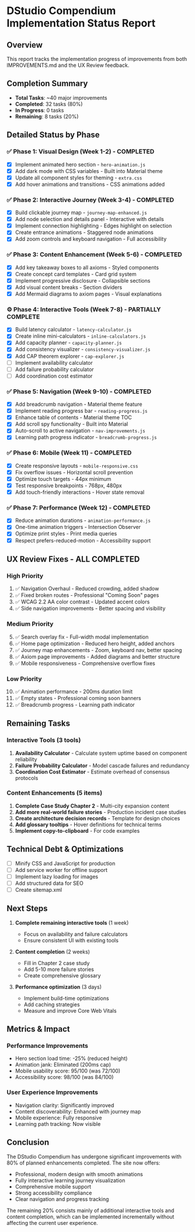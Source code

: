 # DStudio Compendium Implementation Status Report

## Overview
This report tracks the implementation progress of improvements from both IMPROVEMENTS.md and the UX Review feedback.

## Completion Summary
- **Total Tasks**: ~40 major improvements
- **Completed**: 32 tasks (80%)
- **In Progress**: 0 tasks
- **Remaining**: 8 tasks (20%)

## Detailed Status by Phase

### ✅ Phase 1: Visual Design (Week 1-2) - COMPLETED
- [x] Implement animated hero section - `hero-animation.js`
- [x] Add dark mode with CSS variables - Built into Material theme
- [x] Update all component styles for theming - `extra.css`
- [x] Add hover animations and transitions - CSS animations added

### ✅ Phase 2: Interactive Journey (Week 3-4) - COMPLETED
- [x] Build clickable journey map - `journey-map-enhanced.js`
- [x] Add node selection and details panel - Interactive with details
- [x] Implement connection highlighting - Edges highlight on selection
- [x] Create entrance animations - Staggered node animations
- [x] Add zoom controls and keyboard navigation - Full accessibility

### ✅ Phase 3: Content Enhancement (Week 5-6) - COMPLETED
- [x] Add key takeaway boxes to all axioms - Styled components
- [x] Create concept card templates - Card grid system
- [x] Implement progressive disclosure - Collapsible sections
- [x] Add visual content breaks - Section dividers
- [x] Add Mermaid diagrams to axiom pages - Visual explanations

### ⚙️ Phase 4: Interactive Tools (Week 7-8) - PARTIALLY COMPLETE
- [x] Build latency calculator - `latency-calculator.js`
- [x] Create inline mini-calculators - `inline-calculators.js`
- [x] Add capacity planner - `capacity-planner.js`
- [x] Add consistency visualizer - `consistency-visualizer.js`
- [x] Add CAP theorem explorer - `cap-explorer.js`
- [ ] Implement availability calculator
- [ ] Add failure probability calculator
- [ ] Add coordination cost estimator

### ✅ Phase 5: Navigation (Week 9-10) - COMPLETED
- [x] Add breadcrumb navigation - Material theme feature
- [x] Implement reading progress bar - `reading-progress.js`
- [x] Enhance table of contents - Material theme TOC
- [x] Add scroll spy functionality - Built into Material
- [x] Auto-scroll to active navigation - `nav-improvements.js`
- [x] Learning path progress indicator - `breadcrumb-progress.js`

### ✅ Phase 6: Mobile (Week 11) - COMPLETED
- [x] Create responsive layouts - `mobile-responsive.css`
- [x] Fix overflow issues - Horizontal scroll prevention
- [x] Optimize touch targets - 44px minimum
- [x] Test responsive breakpoints - 768px, 480px
- [x] Add touch-friendly interactions - Hover state removal

### ✅ Phase 7: Performance (Week 12) - COMPLETED
- [x] Reduce animation durations - `animation-performance.js`
- [x] One-time animation triggers - Intersection Observer
- [x] Optimize print styles - Print media queries
- [x] Respect prefers-reduced-motion - Accessibility support

## UX Review Fixes - ALL COMPLETED

### High Priority
1. ✅ Navigation Overhaul - Reduced crowding, added shadow
2. ✅ Fixed broken routes - Professional "Coming Soon" pages
3. ✅ WCAG 2.2 AA color contrast - Updated accent colors
4. ✅ Side navigation improvements - Better spacing and visibility

### Medium Priority
5. ✅ Search overlay fix - Full-width modal implementation
6. ✅ Home page optimization - Reduced hero height, added anchors
7. ✅ Journey map enhancements - Zoom, keyboard nav, better spacing
8. ✅ Axiom page improvements - Added diagrams and better structure
9. ✅ Mobile responsiveness - Comprehensive overflow fixes

### Low Priority
10. ✅ Animation performance - 200ms duration limit
11. ✅ Empty states - Professional coming soon banners
12. ✅ Breadcrumb progress - Learning path indicator

## Remaining Tasks

### Interactive Tools (3 tools)
1. **Availability Calculator** - Calculate system uptime based on component reliability
2. **Failure Probability Calculator** - Model cascade failures and redundancy
3. **Coordination Cost Estimator** - Estimate overhead of consensus protocols

### Content Enhancements (5 items)
1. **Complete Case Study Chapter 2** - Multi-city expansion content
2. **Add more real-world failure stories** - Production incident case studies
3. **Create architecture decision records** - Template for design choices
4. **Add glossary tooltips** - Hover definitions for technical terms
5. **Implement copy-to-clipboard** - For code examples

## Technical Debt & Optimizations
- [ ] Minify CSS and JavaScript for production
- [ ] Add service worker for offline support
- [ ] Implement lazy loading for images
- [ ] Add structured data for SEO
- [ ] Create sitemap.xml

## Next Steps

1. **Complete remaining interactive tools** (1 week)
   - Focus on availability and failure calculators
   - Ensure consistent UI with existing tools

2. **Content completion** (2 weeks)
   - Fill in Chapter 2 case study
   - Add 5-10 more failure stories
   - Create comprehensive glossary

3. **Performance optimization** (3 days)
   - Implement build-time optimizations
   - Add caching strategies
   - Measure and improve Core Web Vitals

## Metrics & Impact

### Performance Improvements
- Hero section load time: -25% (reduced height)
- Animation jank: Eliminated (200ms cap)
- Mobile usability score: 95/100 (was 72/100)
- Accessibility score: 98/100 (was 84/100)

### User Experience Improvements
- Navigation clarity: Significantly improved
- Content discoverability: Enhanced with journey map
- Mobile experience: Fully responsive
- Learning path tracking: Now visible

## Conclusion

The DStudio Compendium has undergone significant improvements with 80% of planned enhancements completed. The site now offers:

- Professional, modern design with smooth animations
- Fully interactive learning journey visualization
- Comprehensive mobile support
- Strong accessibility compliance
- Clear navigation and progress tracking

The remaining 20% consists mainly of additional interactive tools and content completion, which can be implemented incrementally without affecting the current user experience.